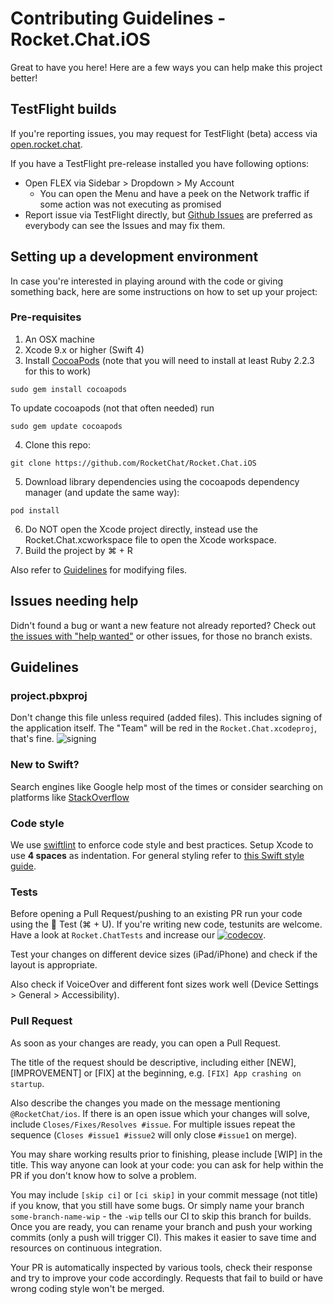 # Contributing Guidelines - Rocket.Chat.iOS 

Great to have you here! Here are a few ways you can help make this project better!

## TestFlight builds

If you're reporting issues, you may request for TestFlight (beta) access via [open.rocket.chat](https://open.rocket.chat/channel/iosnativeapp).

If you have a TestFlight pre-release installed you have following options:

- Open FLEX via Sidebar > Dropdown > My Account
  - You can open the Menu and have a peek on the Network traffic if some action was not executing as promised
- Report issue via TestFlight directly, but [Github Issues](https://github.com/RocketChat/Rocket.Chat.iOS/issues) are preferred as everybody can see the Issues and may fix them.

## Setting up a development environment

In case you're interested in playing around with the code or giving something back, here are some instructions on how to set up your project:

### Pre-requisites

1. An OSX machine
2. Xcode 9.x or higher (Swift 4)
3. Install [CocoaPods](https://cocoapods.org/) (note that you will need to install at least Ruby 2.2.3 for this to work)
```
sudo gem install cocoapods
```
To update cocoapods (not that often needed) run
```
sudo gem update cocoapods
```
4. Clone this repo:
```
git clone https://github.com/RocketChat/Rocket.Chat.iOS
```
5. Download library dependencies using the cocoapods dependency manager (and update the same way):
```
pod install
```
6. Do NOT open the Xcode project directly, instead use the Rocket.Chat.xcworkspace file to open the Xcode workspace.
7. Build the project by ⌘ + R

Also refer to [Guidelines](#project.pbxproj) for modifying files.

## Issues needing help

Didn't found a bug or want a new feature not already reported? Check out [the issues with "help wanted"](https://github.com/RocketChat/Rocket.Chat.iOS/labels/help%20wanted) or other issues, for those no branch exists.

## Guidelines

### project.pbxproj

Don't change this file unless required (added files). This includes signing of the application itself. The "Team" will be red in the `Rocket.Chat.xcodeproj`, that's fine.
![signing](https://user-images.githubusercontent.com/193273/35477109-ad451daa-03bc-11e8-828b-9238bdda438e.png)

### New to Swift?

Search engines like Google help most of the times or consider searching on platforms like [StackOverflow](https://stackoverflow.com/search?q=)

### Code style

We use [swiftlint](https://github.com/realm/SwiftLint#installation) to enforce code style and best practices. Setup Xcode to use **4 spaces** as indentation. For general styling refer to [this Swift style guide](https://github.com/raywenderlich/swift-style-guide).

### Tests

Before opening a Pull Request/pushing to an existing PR run your code using the :wrench: Test (⌘ + U). If you're writing new code, testunits are welcome. Have a look at `Rocket.ChatTests` and increase our [![codecov](https://codecov.io/gh/RocketChat/Rocket.Chat.iOS/branch/develop/graph/badge.svg)](https://codecov.io/gh/RocketChat/Rocket.Chat.iOS).

Test your changes on different device sizes (iPad/iPhone) and check if the layout is appropriate.

Also check if VoiceOver and different font sizes work well (Device Settings > General > Accessibility).

### Pull Request

As soon as your changes are ready, you can open a Pull Request.

The title of the request should be descriptive, including either [NEW], [IMPROVEMENT] or [FIX] at the beginning, e.g. `[FIX] App crashing on startup`.

Also describe the changes you made on the message mentioning `@RocketChat/ios`. If there is an open issue which your changes will solve, include `Closes/Fixes/Resolves #issue`. For multiple issues repeat the sequence (`Closes #issue1 #issue2` will only close `#issue1` on merge).

You may share working results prior to finishing, please include [WIP] in the title. This way anyone can look at your code: you can ask for help within the PR if you don't know how to solve a problem.

You may include `[skip ci]` or `[ci skip]` in your commit message (not title) if you know, that you still have some bugs. Or simply name your branch `some-branch-name-wip` - the `-wip` tells our CI to skip this branch for builds. Once you are ready, you can rename your branch and push your working commits (only a push will trigger CI). This makes it easier to save time and resources on continuous integration.

Your PR is automatically inspected by various tools, check their response and try to improve your code accordingly. Requests that fail to build or have wrong coding style won't be merged.